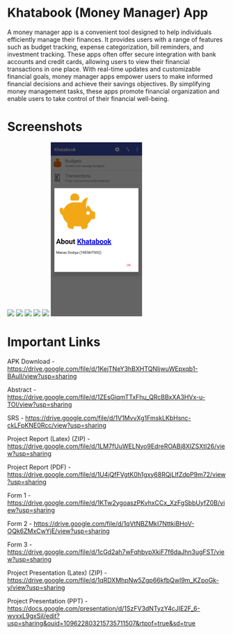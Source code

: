 # Khatabook (Money Manager) App
A money manager app is a convenient tool designed to help individuals efficiently manage their finances. It provides users with a range of features such as budget tracking, expense categorization, bill reminders, and investment tracking. These apps often offer secure integration with bank accounts and credit cards, allowing users to view their financial transactions in one place. With real-time updates and customizable financial goals, money manager apps empower users to make informed financial decisions and achieve their savings objectives. By simplifying money management tasks, these apps promote financial organization and enable users to take control of their financial well-being.





# Screenshots
[<img src="https://cloud.githubusercontent.com/assets/5264535/23584126/9f3b6e3e-0125-11e7-8c0a-27d176dd0c00.png" width=250>](https://cloud.githubusercontent.com/assets/5264535/23584126/9f3b6e3e-0125-11e7-8c0a-27d176dd0c00.png)
[<img src="https://cloud.githubusercontent.com/assets/5264535/23584129/b21da058-0125-11e7-952a-3f8202fe70b4.png" width=250>](https://cloud.githubusercontent.com/assets/5264535/23584129/b21da058-0125-11e7-952a-3f8202fe70b4.png)
[<img src="https://cloud.githubusercontent.com/assets/5264535/23584137/ed87297a-0125-11e7-8d76-38b77a2938da.png" width=250>](https://cloud.githubusercontent.com/assets/5264535/23584137/ed87297a-0125-11e7-8d76-38b77a2938da.png)
[<img src="https://cloud.githubusercontent.com/assets/5264535/24686991/1939303c-1985-11e7-828a-836227bdc155.png" width=250>](https://cloud.githubusercontent.com/assets/5264535/24686991/1939303c-1985-11e7-828a-836227bdc155.png)
[<img src="https://cloud.githubusercontent.com/assets/5264535/23584140/f2b7acf8-0125-11e7-8aea-62e49e1e9cf4.png" width=250>](https://cloud.githubusercontent.com/assets/5264535/23584140/f2b7acf8-0125-11e7-8aea-62e49e1e9cf4.png)
<img src="https://github.com/19ESKIT052/Waste/blob/0aeb03b09cbf3e6ac4f059bdf84e73a74c52da57/About.png" width=210>





# Important Links





APK Download - https://drive.google.com/file/d/1KejTNeY3hBXHTQNIjwuWEpxqb1-BAulI/view?usp=sharing




Abstract - https://drive.google.com/file/d/1ZEsGiqmTTxFhu_QRcBBxXA3HVx-u-TOI/view?usp=sharing




SRS - https://drive.google.com/file/d/1V1MvvXg1FmskLKbHsnc-ckLFpKNE0Rcc/view?usp=sharing




Project Report (Latex) (ZIP) - https://drive.google.com/file/d/1LM7fUuWELNyo9EdreROABj8XIZSXtI26/view?usp=sharing




Project Report (PDF) - https://drive.google.com/file/d/1U4jQfFVgtK0h1gxy68RQjLlfZdpP9m72/view?usp=sharing




Form 1 - https://drive.google.com/file/d/1KTw2ygoaszPKvhxCCx_XzFgSbbUyfZ0B/view?usp=sharing




Form 2 - https://drive.google.com/file/d/1qVtNBZMkI7NttkiBHoV-OQk6ZMxCwYjE/view?usp=sharing





Form 3 - https://drive.google.com/file/d/1cGd2ah7wFqhbvpXkiF7f6daJhn3ugFST/view?usp=sharing




Project Presentation (Latex) (ZIP) - https://drive.google.com/file/d/1qRDXMhpNw5Zgp66kfbQwI9m_KZpoGk-y/view?usp=sharing




Project Presentation (PPT) - https://docs.google.com/presentation/d/1SzFV3dNTyzY4cJIE2F_6-wyxxL9gxSjI/edit?usp=sharing&ouid=109622803215735711507&rtpof=true&sd=true
